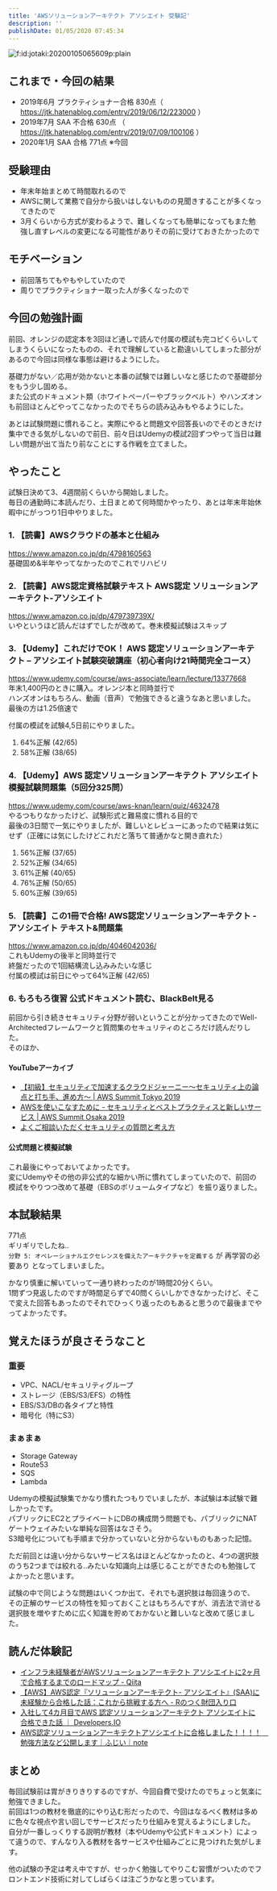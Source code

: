 ```yaml
---
title: 'AWSソリューションアーキテクト アソシエイト 受験記'
description: ''
publishDate: 01/05/2020 07:45:34
---
```


<p><span itemscope itemtype="http://schema.org/Photograph"><img src="/images/hatena/20200105065609.png" alt="f:id:jotaki:20200105065609p:plain" title="f:id:jotaki:20200105065609p:plain" class="hatena-fotolife" itemprop="image"></span></p>

<h2>これまで・今回の結果</h2>

<ul>
<li>2019年6月 プラクティショナー合格 830点（ <a href="https://jtk.hatenablog.com/entry/2019/06/12/223000">https://jtk.hatenablog.com/entry/2019/06/12/223000</a> ）</li>
<li>2019年7月 SAA 不合格 630点 （ <a href="https://jtk.hatenablog.com/entry/2019/07/09/100106">https://jtk.hatenablog.com/entry/2019/07/09/100106</a> ）</li>
<li>2020年1月 SAA 合格 771点 ※今回</li>
</ul>

<h2>受験理由</h2>

<ul>
<li>年末年始まとめて時間取れるので</li>
<li>AWSに関して業務で自分から扱いはしないものの見聞きすることが多くなってきたので</li>
<li>3月くらいから方式が変わるようで、難しくなっても簡単になってもまた勉強し直すレベルの変更になる可能性がありその前に受けておきたかったので</li>
</ul>

<h2>モチベーション</h2>

<ul>
<li>前回落ちてもやもやしていたので</li>
<li>周りでプラクティショナー取った人が多くなったので</li>
</ul>

<h2>今回の勉強計画</h2>

<p>前回、オレンジの認定本を3回ほど通しで読んで付属の模試も完コピくらいしてしまうくらいになったものの、それで理解していると勘違いしてしまった部分があるので今回は同様な事態は避けるようにした。</p>

<p>基礎力がない／応用が効かないと本番の試験では難しいなと感じたので基礎部分をもう少し固める。<br/>
また公式のドキュメント類（ホワイトペーパーやブラックベルト）やハンズオンも前回ほとんどやってこなかったのでそちらの読み込みもやるようにした。</p>

<p>あとは試験問題に慣れること。実際にやると問題文や回答長いのでそのときだけ集中できる気がしないので前日、前々日はUdemyの模試2回ずつやって当日は難しい問題が出て当たり前なことにする作戦を立てました。</p>

<h2>やったこと</h2>

<p>試験日決めて3、4週間前くらいから開始しました。<br/>
毎日の通勤時に本読んだり、土日まとめて何時間かやったり、あとは年末年始休暇中にがっつり1日中やりました。</p>

<h3>1. 【読書】AWSクラウドの基本と仕組み</h3>

<p><a href="https://www.amazon.co.jp/dp/4798160563">https://www.amazon.co.jp/dp/4798160563</a><br/>
基礎固め&amp;半年やってなかったのでこれでリハビリ</p>

<h3>2. 【読書】AWS認定資格試験テキスト AWS認定 ソリューションアーキテクト-アソシエイト</h3>

<p><a href="https://www.amazon.co.jp/dp/479739739X/">https://www.amazon.co.jp/dp/479739739X/</a><br/>
いやというほど読んだはずでしたが改めて。巻末模擬試験はスキップ</p>

<h3>3. 【Udemy】これだけでOK！ AWS 認定ソリューションアーキテクト – アソシエイト試験突破講座（初心者向け21時間完全コース）</h3>

<p><a href="https://www.udemy.com/course/aws-associate/learn/lecture/13377668">https://www.udemy.com/course/aws-associate/learn/lecture/13377668</a><br/>
年末1,400円のときに購入。オレンジ本と同時並行で<br/>
ハンズオンはもちろん、動画（音声）で勉強できると違うなあと思いました。<br/>
最後の方は1.25倍速で</p>

<p>付属の模試を試験4,5日前にやりました。</p>

<ol>
<li>64%正解 (42/65)</li>
<li>58%正解 (38/65)</li>
</ol>

<h3>4. 【Udemy】AWS 認定ソリューションアーキテクト アソシエイト模擬試験問題集（5回分325問）</h3>

<p><a href="https://www.udemy.com/course/aws-knan/learn/quiz/4632478">https://www.udemy.com/course/aws-knan/learn/quiz/4632478</a><br/>
やるつもりなかったけど、試験形式と難易度に慣れる目的で<br/>
最後の3日間で一気にやりましたが、難しいとレビューにあったので結果は気にせず（正確には気にしたけどこれだと落ちて普通かなと開き直れた）</p>

<ol>
<li>56%正解 (37/65)</li>
<li>52%正解 (34/65)</li>
<li>61%正解 (40/65)</li>
<li>76%正解 (50/65)</li>
<li>60%正解 (39/65)</li>
</ol>

<h3>5. 【読書】この1冊で合格! AWS認定ソリューションアーキテクト - アソシエイト テキスト&amp;問題集</h3>

<p><a href="https://www.amazon.co.jp/dp/4046042036/">https://www.amazon.co.jp/dp/4046042036/</a><br/>
これもUdemyの後半と同時並行で<br/>
終盤だったので1回結構流し込みみたいな感じ<br/>
付属の模試は前日にやって64%正解 (42/65)</p>

<h3>6. もろもろ復習 公式ドキュメント読む、BlackBelt見る</h3>

<p>前回から引き続きセキュリティ分野が弱いということが分かってきたのでWell-Architectedフレームワークと質問集のセキュリティのところだけ読んだりした。<br/>
そのほか、</p>

<h4>YouTubeアーカイブ</h4>

<ul>
<li><a href="https://www.youtube.com/watch?v=0vmQNd5ZJxw">【初級】セキュリティで加速するクラウドジャーニー～セキュリティ上の論点と打ち手、進め方～ | AWS Summit Tokyo 2019</a></li>
<li><a href="https://www.youtube.com/watch?v=nebsF0XE0JA">AWSを使いこなすために - セキュリティとベストプラクティスと新しいサービス | AWS Summit Osaka 2019</a></li>
<li><a href="https://www.youtube.com/watch?v=0OTIDeKMVyY">よくご相談いただくセキュリティの質問と考え方</a></li>
</ul>

<h4>公式問題と模擬試験</h4>

<p>これ最後にやっておいてよかったです。<br/>
変にUdemyやその他の非公式的な細かい所に慣れてしまっていたので、前回の模試をやりつつ改めて基礎（EBSのボリュームタイプなど）を振り返りました。</p>

<h2>本試験結果</h2>

<p>771点<br/>
ギリギリでしたね..<br/>
<code>分野 5: オペレーショナルエクセレンスを備えたアーキテクチャを定義する</code> が 再学習の必要あり となってしまいました。</p>

<p>かなり慎重に解いていって一通り終わったのが1時間20分くらい。<br/>
1問ずつ見返したのですが時間足らずで40問くらいしかできなかったけど、そこで変えた回答もあったのでそれでひっくり返ったのもあると思うので最後までやってよかったです。</p>

<h2>覚えたほうが良さそうなこと</h2>

<h3>重要</h3>

<ul>
<li>VPC、NACL/セキュリティグループ</li>
<li>ストレージ（EBS/S3/EFS）の特性</li>
<li>EBS/S3/DBの各タイプと特性</li>
<li>暗号化（特にS3）</li>
</ul>

<h3>まぁまぁ</h3>

<ul>
<li>Storage Gateway</li>
<li>Route53</li>
<li>SQS</li>
<li>Lambda</li>
</ul>

<p>Udemyの模擬試験集でかなり慣れたつもりでいましたが、本試験は本試験で難しかったです。<br/>
パブリックにEC2とプライベートにDBの構成問う問題でも、パブリックにNATゲートウェイみたいな単純な回答はなさそう。<br/>
S3暗号化についても手順まで分かっていないと分からないものもあった記憶。</p>

<p>ただ前回とは違い分からないサービス名はほとんどなかったのと、4つの選択肢のうち2つまでは絞れる..みたいな知識向上は感じることができたのも勉強してよかったと思います。</p>

<p>試験の中で同じような問題はいくつか出て、それでも選択肢は毎回違うので、<br/>
その正解のサービスの特性を知っておくことはもちろんですが、消去法で消せる選択肢を増やすために広く知識を貯めておかないと難しいなと改めて感じました。</p>

<h2>読んだ体験記</h2>

<ul>
<li><a href="https://qiita.com/Takara1356/items/bc0752ad533becd98971">インフラ未経験者がAWSソリューションアーキテクト アソシエイトに2ヶ月で合格するまでのロードマップ - Qiita</a></li>
<li><a href="http://iwasiman.hatenablog.com/entry/20191015-aws-certified-saa-4challenger">【AWS】AWS認定『ソリューションアーキテクト- アソシエイト』(SAA)に未経験から合格した話：これから挑戦する方へ - Rのつく財団入り口</a></li>
<li><a href="https://dev.classmethod.jp/cloud/aws/certified-aws-solutions-architect-associate-4months/">入社して4カ月目でAWS 認定ソリューションアーキテクト アソシエイトに合格できた話 ｜ Developers.IO</a></li>
<li><a href="https://note.com/dafujii/n/n81fb70f29119">AWS認定ソリューションアーキテクトアソシエイトに合格しました！！！！　勉強方法など公開します｜ふじい｜note</a></li>
</ul>

<h2>まとめ</h2>

<p>毎回試験前は胃がきりきりするのですが、今回自費で受けたのでちょっと気楽に勉強できました。<br/>
前回は1つの教材を徹底的にやり込む形だったので、今回はなるべく教材は多めに色々な視点や言い回しでサービスだったり仕組みを覚えるようにしました。<br/>
自分が一番しっくりする説明が教材（本やUdemyや公式ドキュメント）によって違うので、すんなり入る教材を各サービスや仕組みごとに見つけれた気がします。</p>

<p>他の試験の予定は考え中ですが、せっかく勉強してやりこむ習慣がついたのでフロントエンド技術に対してしばらくは注ごうかなと思っています。</p>
